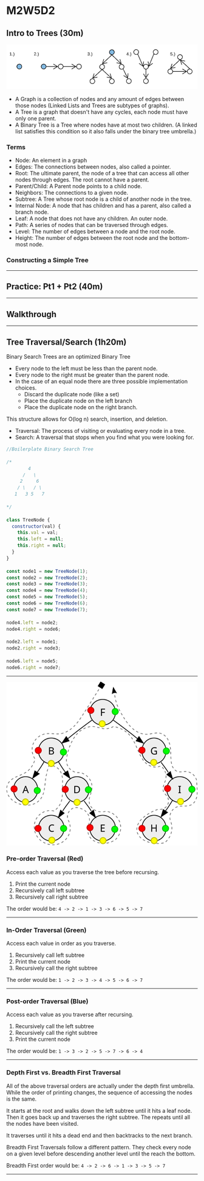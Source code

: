# M2W5D2

## Intro to Trees (30m)

![graphs](./graphs.png)

- A Graph is a collection of nodes and any amount of edges between those nodes
  (Linked Lists and Trees are subtypes of graphs).
- A Tree is a graph that doesn't have any cycles, each node must have only one
  parent.
- A Binary Tree is a Tree where nodes have at most two children. (A linked list
  satisfies this condition so it also falls under the binary tree umbrella.)

### Terms

- Node: An element in a graph
- Edges: The connections between nodes, also called a pointer.
- Root: The ultimate parent, the node of a tree that can access all other nodes
  through edges. The root cannot have a parent.
- Parent/Child: A Parent node points to a child node.
- Neighbors: The connections to a given node.
- Subtree: A Tree whose root node is a child of another node in the tree.
- Internal Node: A node that has children and has a parent, also called a branch
  node.
- Leaf: A node that does not have any children. An outer node.
- Path: A series of nodes that can be traversed through edges.
- Level: The number of edges between a node and the root node.
- Height: The number of edges between the root node and the bottom-most node.

### Constructing a Simple Tree

---

## Practice: Pt1 + Pt2 (40m)

---

## Walkthrough

---

## Tree Traversal/Search (1h20m)

Binary Search Trees are an optimized Binary Tree

- Every node to the left must be less than the parent node.
- Every node to the right must be greater than the parent node.
- In the case of an equal node there are three possible implementation choices.
  - Discard the duplicate node (like a set)
  - Place the duplicate node on the left branch
  - Place the duplicate node on the right branch.

This structure allows for O(log n) search, insertion, and deletion.

- Traversal: The process of visiting or evaluating every node in a tree.
- Search: A traversal that stops when you find what you were looking for.

```js
//Boilerplate Binary Search Tree

/*
        4
      /   \
     2     6
    / \   / \
   1   3 5   7

*/

class TreeNode {
  constructor(val) {
    this.val = val;
    this.left = null;
    this.right = null;
  }
}

const node1 = new TreeNode(1);
const node2 = new TreeNode(2);
const node3 = new TreeNode(3);
const node4 = new TreeNode(4);
const node5 = new TreeNode(5);
const node6 = new TreeNode(6);
const node7 = new TreeNode(7);

node4.left = node2;
node4.right = node6;

node2.left = node1;
node2.right = node3;

node6.left = node5;
node6.right = node7;
```

---

![bst_traversals](./Sorted_binary_tree_ALL.svg)

### Pre-order Traversal (Red)

Access each value as you traverse the tree before recursing.

1. Print the current node
2. Recursively call left subtree
3. Recursively call right subtree

The order would be:  `4 -> 2 -> 1 -> 3 -> 6 -> 5 -> 7`

---

### In-Order Traversal (Green)

Access each value in order as you traverse.

1. Recursively call left subtree
2. Print the current node
3. Recursively call the right subtree

The order would be: `1 -> 2 -> 3 -> 4 -> 5 -> 6 -> 7`

---

### Post-order Traversal (Blue)

Access each value as you traverse after recursing.

1. Recursively call the left subtree
2. Recursively call the right subtree
3. Print the current node

The order would be: `1 -> 3 -> 2 -> 5 -> 7 -> 6 -> 4`

---

### Depth First vs. Breadth First Traversal

All of the above traversal orders are actually under the depth first umbrella.
While the order of printing changes, the sequence of accessing the nodes is the
same.

It starts at the root and walks down the left subtree until it hits a leaf node.
Then it goes back up and traverses the right subtree. The repeats until all the
nodes have been visited.

It traverses until it hits a dead end and then backtracks to the next branch.

Breadth First Traversals follow a different pattern. They check every node on a
given level before descending another level until the reach the bottom.

Breadth First order would be: `4 -> 2 -> 6 -> 1 -> 3 -> 5 -> 7`

---
